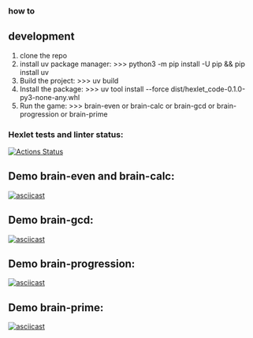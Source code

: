 ### how to
## development
1. clone the repo
2. install uv package manager:
\>\>\> python3 -m pip install -U pip && pip install uv
3. Build the project:
\>\>\> uv build
4. Install the package:
\>\>\> uv tool install --force dist/hexlet_code-0.1.0-py3-none-any.whl
5. Run the game:
\>\>\> brain-even or brain-calc or brain-gcd or brain-progression or brain-prime

### Hexlet tests and linter status:
[![Actions Status](https://github.com/alexa-brave/python-project-49/actions/workflows/hexlet-check.yml/badge.svg)](https://github.com/alexa-brave/python-project-49/actions)

## Demo brain-even and brain-calc:
[![asciicast](https://asciinema.org/a/f5gJLUDrlA5pvRY5Xok49rRai.svg)](https://asciinema.org/a/f5gJLUDrlA5pvRY5Xok49rRai)

## Demo brain-gcd:
[![asciicast](https://asciinema.org/a/io4eowdu8VkrhtUwdpD1yo1FM.svg)](https://asciinema.org/a/io4eowdu8VkrhtUwdpD1yo1FM)

## Demo brain-progression:
[![asciicast](https://asciinema.org/a/GjoQMrDWUUiN9QCYSVbj6WJji.svg)](https://asciinema.org/a/GjoQMrDWUUiN9QCYSVbj6WJji)

## Demo brain-prime:
[![asciicast](https://asciinema.org/a/n60FatQCY8NDCC4DSj0KlSgc6.svg)](https://asciinema.org/a/n60FatQCY8NDCC4DSj0KlSgc6)